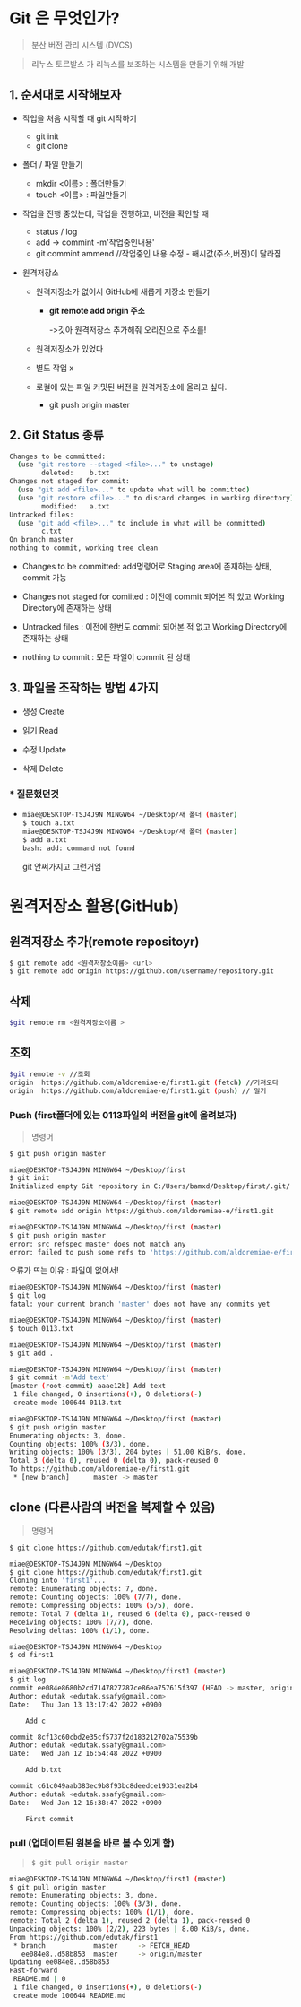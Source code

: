 # Git 은 무엇인가?

> 분산 버전 관리 시스템 (DVCS)

> 리누스 토르발스 가 리눅스를 보조하는 시스템을 만들기 위해 개발
>
> 

## 1. 순서대로 시작해보자

- 작업을 처음 시작할 때 git 시작하기
  - git init
  - git clone
- 폴더 / 파일 만들기
  - mkdir <이름>  : 폴더만들기
  - touch <이름> : 파일만들기
- 작업을 진행 중있는데, 작업을 진행하고, 버전을 확인할 때
  - status / log
  - add -> commint -m'작업중인내용'
  - git commint ammend //작업중인 내용 수정 - 해시값(주소,버전)이 달라짐

 - 원격저장소

   - 원격저장소가 없어서 GitHub에 새롭게 저장소 만들기

     - **git remote add origin 주소**

       ->깃아 원격저장소 추가해줘 오리진으로 주소를!

   - 원격저장소가 있었다

   - 별도 작업 x

   - 로컬에 있는 파일 커밋된 버전을 원격저장소에 올리고 싶다.

     - git push origin master

       

## 2. Git Status 종류

```bash
Changes to be committed:
  (use "git restore --staged <file>..." to unstage)
        deleted:    b.txt
Changes not staged for commit:
  (use "git add <file>..." to update what will be committed)
  (use "git restore <file>..." to discard changes in working directory)
        modified:   a.txt
Untracked files:
  (use "git add <file>..." to include in what will be committed)
        c.txt
On branch master
nothing to commit, working tree clean

```

- Changes to be committed: add명령어로 Staging area에 존재하는 상태, commit 가능
- Changes not staged for comiited : 이전에 commit 되어본 적 있고 Working Directory에 존재하는 상태

- Untracked files : 이전에 한번도 commit 되어본 적 없고 Working Directory에 존재하는 상태

- nothing to commit : 모든 파일이 commit 된 상태

  

## 3. 파일을 조작하는 방법 4가지

- 생성 Create

- 읽기 Read

- 수정 Update

- 삭제 Delete

  

### * 질문했던것

- ```bash
  miae@DESKTOP-TSJ4J9N MINGW64 ~/Desktop/새 폴더 (master)
  $ touch a.txt
  miae@DESKTOP-TSJ4J9N MINGW64 ~/Desktop/새 폴더 (master)
  $ add a.txt
  bash: add: command not found
  ```

  git 안써가지고 그런거임

  

# 원격저장소 활용(GitHub)

## 원격저장소 추가(remote repositoyr)

```bash
$ git remote add <원격저장소이름> <url>
$ git remote add origin https://github.com/username/repository.git
```

## 삭제

```bash
$git remote rm <원격저장소이름 > 

```

## 조회

```bash
$git remote -v //조회
origin  https://github.com/aldoremiae-e/first1.git (fetch) //가져오다
origin  https://github.com/aldoremiae-e/first1.git (push) // 밀기

```



### Push (first폴더에 있는 0113파일의 버전을 git에 올려보자)

> 명령어

```bash
$ git push origin master
```



```bash
miae@DESKTOP-TSJ4J9N MINGW64 ~/Desktop/first
$ git init
Initialized empty Git repository in C:/Users/bamxd/Desktop/first/.git/

miae@DESKTOP-TSJ4J9N MINGW64 ~/Desktop/first (master)
$ git remote add origin https://github.com/aldoremiae-e/first1.git

miae@DESKTOP-TSJ4J9N MINGW64 ~/Desktop/first (master)
$ git push origin master
error: src refspec master does not match any
error: failed to push some refs to 'https://github.com/aldoremiae-e/first1.git'

```

오류가 뜨는 이유 : 파일이 없어서!



```bash
miae@DESKTOP-TSJ4J9N MINGW64 ~/Desktop/first (master)
$ git log
fatal: your current branch 'master' does not have any commits yet

miae@DESKTOP-TSJ4J9N MINGW64 ~/Desktop/first (master)
$ touch 0113.txt

miae@DESKTOP-TSJ4J9N MINGW64 ~/Desktop/first (master)
$ git add .

miae@DESKTOP-TSJ4J9N MINGW64 ~/Desktop/first (master)
$ git commit -m'Add text'
[master (root-commit) aaae12b] Add text
 1 file changed, 0 insertions(+), 0 deletions(-)
 create mode 100644 0113.txt

miae@DESKTOP-TSJ4J9N MINGW64 ~/Desktop/first (master)
$ git push origin master
Enumerating objects: 3, done.
Counting objects: 100% (3/3), done.
Writing objects: 100% (3/3), 204 bytes | 51.00 KiB/s, done.
Total 3 (delta 0), reused 0 (delta 0), pack-reused 0
To https://github.com/aldoremiae-e/first1.git
 * [new branch]      master -> master

```



## clone (다른사람의 버전을 복제할 수 있음)

> 명령어

```bash
$ git clone https://github.com/edutak/first1.git
```

```bash
miae@DESKTOP-TSJ4J9N MINGW64 ~/Desktop
$ git clone https://github.com/edutak/first1.git
Cloning into 'first1'...
remote: Enumerating objects: 7, done.
remote: Counting objects: 100% (7/7), done.
remote: Compressing objects: 100% (5/5), done.
remote: Total 7 (delta 1), reused 6 (delta 0), pack-reused 0
Receiving objects: 100% (7/7), done.
Resolving deltas: 100% (1/1), done.

miae@DESKTOP-TSJ4J9N MINGW64 ~/Desktop
$ cd first1

miae@DESKTOP-TSJ4J9N MINGW64 ~/Desktop/first1 (master)
$ git log
commit ee084e8680b2cd7147827287ce86ea757615f397 (HEAD -> master, origin/master, origin/HEAD)
Author: edutak <edutak.ssafy@gmail.com>
Date:   Thu Jan 13 13:17:42 2022 +0900

    Add c

commit 8cf13c60cbd2e35cf5737f2d183212702a75539b
Author: edutak <edutak.ssafy@gmail.com>
Date:   Wed Jan 12 16:54:48 2022 +0900

    Add b.txt

commit c61c049aab383ec9b8f93bc8deedce19331ea2b4
Author: edutak <edutak.ssafy@gmail.com>
Date:   Wed Jan 12 16:38:47 2022 +0900

    First commit
```



### pull (업데이트된 원본을 바로 볼 수 있게 함)

> ```bash 
> $ git pull origin master
> ```

```bash
miae@DESKTOP-TSJ4J9N MINGW64 ~/Desktop/first1 (master)
$ git pull origin master
remote: Enumerating objects: 3, done.
remote: Counting objects: 100% (3/3), done.
remote: Compressing objects: 100% (1/1), done.
remote: Total 2 (delta 1), reused 2 (delta 1), pack-reused 0
Unpacking objects: 100% (2/2), 223 bytes | 8.00 KiB/s, done.
From https://github.com/edutak/first1
 * branch            master     -> FETCH_HEAD
   ee084e8..d58b853  master     -> origin/master
Updating ee084e8..d58b853
Fast-forward
 README.md | 0
 1 file changed, 0 insertions(+), 0 deletions(-)
 create mode 100644 README.md
```

